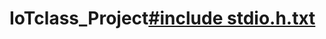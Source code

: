 # IoTclass_Project[#include stdio.h.txt](https://github.com/user-attachments/files/17537969/include.stdio.h.txt)
